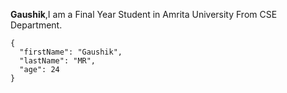 **Gaushik**,I am a Final Year Student in Amrita University From CSE Department.


```
{
  "firstName": "Gaushik",
  "lastName": "MR",
  "age": 24
}
```
